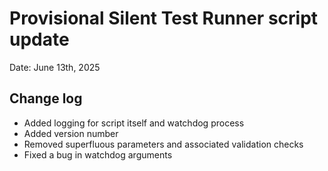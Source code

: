 # Provisional Silent Test Runner script update

Date: June 13th, 2025

## Change log

- Added logging for script itself and watchdog process
- Added version number
- Removed superfluous parameters and associated validation checks
- Fixed a bug in watchdog arguments
